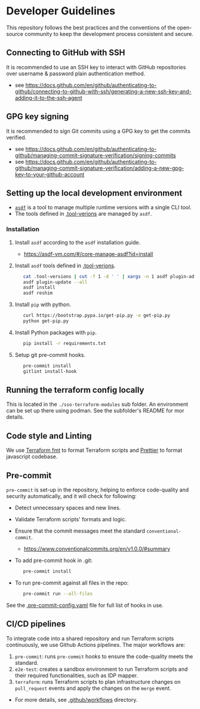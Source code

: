 # Developer Guidelines

This repository follows the best practices and the conventions of the open-source community
to keep the development process consistent and secure.

## Connecting to GitHub with SSH

It is recommended to use an SSH key to interact with GitHub repositories over username & password plain authentication method.

- see https://docs.github.com/en/github/authenticating-to-github/connecting-to-github-with-ssh/generating-a-new-ssh-key-and-adding-it-to-the-ssh-agent

## GPG key signing

It is recommended to sign Git commits using a GPG key to get the commits verified.

- see https://docs.github.com/en/github/authenticating-to-github/managing-commit-signature-verification/signing-commits
- see https://docs.github.com/en/github/authenticating-to-github/managing-commit-signature-verification/adding-a-new-gpg-key-to-your-github-account

## Setting up the local development environment

- [`asdf`](https://asdf-vm.com/#/core-manage-asdf) is a tool to manage multiple runtime versions with a single CLI tool.
- The tools defined in [.tool-verions](../.tool-verions) are managed by `asdf`.

### Installation

1. Install `asdf` according to the `asdf` installation guide.
   - https://asdf-vm.com/#/core-manage-asdf?id=install
1. Install `asdf` tools defined in [.tool-verions](../.tool-verions).

   ```sh
      cat .tool-versions | cut -f 1 -d ' ' | xargs -n 1 asdf plugin-add || true
      asdf plugin-update --all
      asdf install
      asdf reshim
   ```

1. Install `pip` with python.

   ```sh
      curl https://bootstrap.pypa.io/get-pip.py -o get-pip.py
      python get-pip.py
   ```

1. Install Python packages with `pip`.

   ```sh
      pip install -r requirements.txt
   ```

1. Setup git pre-commit hooks.

   ```sh
      pre-commit install
      gitlint install-hook
   ```

## Running the terraform config locally

This is located in the `./sso-terraform-modules` sub folder.  An environment can be set up there using podman.  See the subfolder's README for mor details.

## Code style and Linting

We use [Terraform fmt](https://www.terraform.io/docs/cli/commands/fmt.html) to format Terraform scripts and [Prettier](https://prettier.io/) to format javascript codebase.

## Pre-commit

`pre-commit` is set-up in the repository, helping to enforce code-quality and security automatically, and it will check for following:

- Detect unnecessary spaces and new lines.
- Validate Terraform scripts' formats and logic.
- Ensure that the commit messages meet the standard `conventional-commit`.

  - https://www.conventionalcommits.org/en/v1.0.0/#summary

- To add pre-commit hook in .git:

  ```sh
     pre-commit install
  ```

- To run pre-commit against all files in the repo:

  ```sh
     pre-commit run --all-files
  ```

See the [.pre-commit-config.yaml](../.pre-commit-config.yaml) file for full list of hooks in use.

## CI/CD pipelines

To integrate code into a shared repository and run Terraform scripts continuously, we use Github Actions pipelines.
The major workflows are:

1. `pre-commit`: runs `pre-commit` hooks to ensure the code-quality meets the standard.
1. `e2e-test`: creates a sandbox environment to run Terraform scripts and their required functionalities, such as IDP mapper.
1. `terraform`: runs Terraform scripts to plan infrastructure changes on `pull_request` events and apply the changes on the `merge` event.

- For more details, see [.github/workflows](../.github/workflows) directory.
